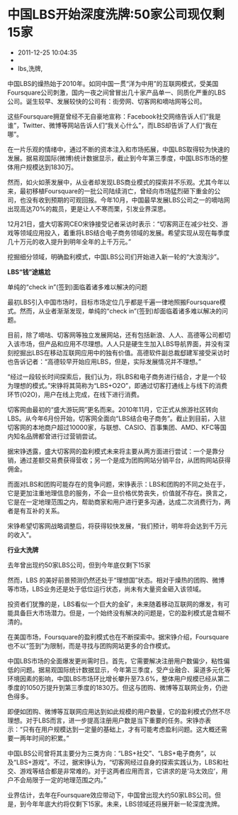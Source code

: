 # 中国LBS开始深度洗牌:50家公司现仅剩15家
- 2011-12-25 10:04:35
- 
- lbs,洗牌,

中国LBS的燥热始于2010年。如同中国一贯“洋为中用”的互联网模式，受美国Foursquare公司刺激，国内一夜之间曾冒出几十家产品单一、同质化严重的LBS公司。诞生较早、发展较快的公司有：街旁网、切客网和嘀咕网等公司。

这些Foursquare拥趸曾经不无自豪地宣称：Facebook社交网络告诉人们“我是谁”，Twitter、微博等网站告诉人们“我关心什么”，而LBS却告诉了人们“我在哪”。

在一片乐观的情绪中，通过不断的资本注入和市场拓展，中国LBS取得较为快速的发展。据易观国际(微博)统计数据显示，截止到今年第三季度，中国LBS市场的整体用户规模达到1830万。

然而，如火如荼发展中，从业者却发现LBS商业模式的探索并不乐观。尤其今年以来，最初移植Foursquare的一批公司陆续消亡，曾经向市场猛烈砸下重金的公司，也没有收到预期的可观回报。今年10月，中国最早发展LBS公司之一的嘀咕网出现高达70%的裁员，更是让人不寒而栗，引发业界深思。

12月21日，盛大切客网CEO宋铮接受记者采访时表示：“切客网正在减少社交、游戏等领域应用投入，着重将LBS结合电子商务领域的发展。希望实现从现在每季度几十万元的收入提升到明年全年的上千万元。”

挖掘细分领域，明确盈利模式，中国LBS公司们开始进入新一轮的“大浪淘沙”。

<strong>LBS“钱”途尴尬</strong>

单纯的“check in”(签到)面临着诸多难以解决的问题

最初LBS引入中国市场时，目标市场定位几乎都是千遍一律地照搬Foursquare模式。然而，从业者渐渐发现，单纯的“check in”(签到)却面临着诸多难以解决的问题。

目前，除了嘀咕、切客网等独立发展网站，还有包括新浪、人人、高德等公司都切入该市场，但产品和应用不尽理想。人人只是硬生生加入LBS导航界面，并没有深刻挖掘出LBS在移动互联网应用中的独有价值。高德软件副总裁郄建军接受采访时也告诉记者：“高德较早开始应用LBS，但是，实际发展情况并不理想。”

“经过一段较长时间探索后，我们认为，将LBS和电子商务进行结合，才是一个较为理想的模式。”宋铮将其简称为“LBS+O2O”，即通过切客打通线上与线下的消费环节(O2O)，用户在线上完成，在线下进行消费。

切客网由最初的“盛大游玩网”更名而来。2010年11月，它正式从旅游社区转向LBS。从今年6月份开始，切客网全面向“LBS结合电子商务”。截止到目前，入驻切客网的本地商户超过10000家，与联想、CASIO、百事集团、AMD、KFC等国内知名品牌都曾进行过营销尝试。

据宋铮透露，盛大切客网的盈利模式未来将主要从两方面进行尝试：一个是靠分销，通过差额交易费获得营收；另一个是成为团购网站分销平台，从团购网站获得佣金。

而面对LBS和团购可能存在的竞争问题，宋铮表示：LBS和团购的不同之处在于，它是更加注重地理信息的服务，不会一旦价格优势丧失，价值就不存在。换言之，它是在一定地理范围之内，帮助商家和用户进行更多沟通，达成二次消费行为，两者是有互补的关系。

宋铮希望切客网战略调整后，将获得较快发展，“我们预计，明年将会达到千万元的收入”。

<strong>行业大洗牌</strong>

去年曾出现约50家LBS公司，但到今年底仅剩下15家

然而，LBS 的美好前景预测仍然还处于“理想国”状态。相对于燥热的团购、微博等市场，LBS业务还是处于低位运行状态，尚未有大量资金砸入该领域。

投资者们犹豫的是，LBS看似一个巨大的金矿，未来随着移动互联网的爆发，有可能具备巨大市场潜力。但是，一个始终没有解决的问题是，它的盈利模式是含糊不清的。

在美国市场，Foursquare的盈利模式也在不断探索中。据宋铮介绍，Foursquare也不以“签到”为限制，而是寻找与团购网站更多的合作模式。

中国LBS市场的全面爆发更尚需时日。首先，它需要解决注册用户数偏少，粘性偏低的问题。据易观国际统计数据显示，今年第三季度，受产业融合、渠道多元化等环境因素的影响，中国LBS市场环比增长攀升至73.6%，整体用户规模已经从第二季度的1050万提升到第三季度的1830万。但这与团购、微博等互联网业务，仍逊色得多。

即便如团购、微博等互联网应用达到如此规模的用户数量，它的盈利模式仍然不尽理想。对于LBS而言，进一步提高注册用户数是当下重要的任务。宋铮亦表示：“只有在用户规模达到一定量的基础上，才有可能考虑盈利问题。这大概还需要一两年时间的积累。”

中国LBS公司曾将其主要分为三类方向：“LBS+社交”、“LBS+电子商务”，以及“LBS+游戏”。不过，据宋铮认为，“切客网经过自身的探索实践认为，LBS和社交、游戏等结合都是非常难的。对于这两者应用而言，它讲求的是‘马太效应’，用户不会局限于一定的地理范围之内。”

业界估计，去年在Foursquare效应带动下，中国曾出现大约50家LBS公司。但是，到今年年底大约将仅剩下15家。未来，LBS领域还将展开新一轮深度洗牌。